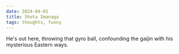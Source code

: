 ```yaml
---
date: 2024-04-01
title: Shota Imanaga
tags: thoughts, funny
---
```


He's out here, throwing that gyro ball, confounding the gaijin with his mysterious Eastern ways. 
